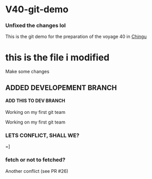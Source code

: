 # V40-git-demo

### Unfixed the changes lol
This is the git demo for the preparation of the voyage 40 in [Chingu](https://chingu.io)
# this is the file i modified 

Make some changes

## ADDED DEVELOPEMENT BRANCH

#### ADD THIS TO DEV BRANCH


Working on my first git team

Working on my first git team

### LETS CONFLICT, SHALL WE?

=]
### fetch or not to fetched?

Another conflict (see PR #26)
